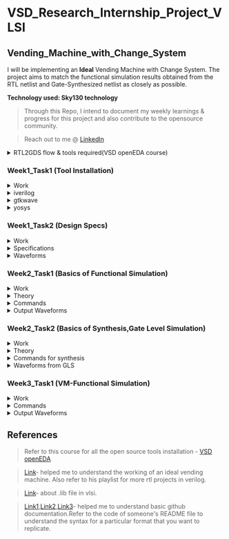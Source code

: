# **VSD_Research_Internship_Project_VLSI**
## Vending_Machine_with_Change_System
I will be implementing an **Ideal** Vending Machine with Change System. The project aims to match the functional simulation results obtained from the RTL netlist and Gate-Synthesized netlist as closely as possible.

**Technology used: Sky130 technology**

>Through this Repo, I intend to document my weekly learnings & progress for this project and also contribute to the opensource community.

>Reach out to me @ [LinkedIn](https://www.linkedin.com/in/varung-1x/)

<details>
 <summary> RTL2GDS flow & tools required(VSD openEDA course) </summary> 
	
>Complete flow toolchain - **Qflow**

>Static Timing Analysis mandatory at every stage,tool - **Opentimer**
- RTL netlist
>Logic Synthesis tool - **Yosys open synthesis suite**
- Through Logic synthesis you get Logical netlist(gates&flipflops)
>IC design flow tool(FP,placement,CTS) - **Graywolf**
- Floorplanning
- Placement of logical cells
>Layout viewer at any stage to correct DRC,tool - **MAGIC**
- Clock Tree Synthesis(to get the specified skew)
>Routing toll - **Qrouter**
- Routing
- Signoff - gds out to fabrication
>Pre/Post layout Simulation,tool - **ngSPICE**

>Schematic editor,tool - **eSim**

</details>	

###  Week1_Task1 (Tool Installation)

<details>
 <summary> Work </summary>
To install all the necessary tools required for this project.Refer to the course(VSD openEDA) to install Virtual box with Ubuntu 20.04+,allocate 6-8GB RAM,4CPU and 40GB Disk Space.Install the following tools:
	
- iverilog

- gtkwave

- yosys
</details>	

<details>
 <summary> iverilog </summary>
 
```bash
sudo apt-get install iverilog
```

![image](https://github.com/VarunGaneshan/VSD_Intern_VM/assets/94780009/95de84c2-8752-4888-8a0c-f38f6ef44585)

After launch 

![image](https://github.com/VarunGaneshan/VSD_Intern_VM/assets/94780009/0238a323-29d9-469f-877a-f63a053e7020)

</details>	

<details>
 <summary> gtkwave </summary>

```bash
(paste each line seperately)
sudo apt update
sudo apt install gtkwave
```

![image](https://github.com/VarunGaneshan/VSD_Intern_VM/assets/94780009/2958abbd-740b-4721-aac3-2af69e0fcff9)

After launch

![image](https://github.com/VarunGaneshan/VSD_Intern_VM/assets/94780009/638882c0-5119-481d-860d-679a62039621)

</details>	

<details>
 <summary> yosys </summary>
	
 ```bash
(paste each line seperately)
sudo apt-get install git
git clone https://github.com/YosysHQ/yosys.git
cd yosys
sudo apt install make
sudo apt-get install build-essential clang bison flex \libreadline-dev gawk tcl-dev libffi-dev git \
graphviz xdot pkg-config python3 libboost-system-dev \ libboost-python-dev libboost-filesystem-dev zlib1g-dev
make config-gcc
make 
sudo make install
```
![image](https://github.com/VarunGaneshan/VSD_Intern_VM/assets/94780009/6f41ef80-39c0-4206-8017-04f8629178dd)
![image](https://github.com/VarunGaneshan/VSD_Intern_VM/assets/94780009/4a9a5ea5-17f9-4841-8244-ac77fe5d1d47)

After launch

![image](https://github.com/VarunGaneshan/VSD_Intern_VM/assets/94780009/9f4b4e66-3c42-43ef-9c7b-61bb31642816)

</details>	

###  Week1_Task2 (Design Specs)

<details>
 <summary> Work </summary>
Understand the Working and Identify the following for the Vending Machine:
 
- Input ports

- Output ports

- Input waveforms

- Output waveforms

</details>	

<details>
 <summary> Specifications </summary> 
<p><b>Block Diagram:</b></p>
	
![image](https://github.com/VarunGaneshan/VSD_Intern_VM/assets/94780009/197aa813-3166-49ce-9ffc-fd0bef84b701)

| S.No   | Name of the Port  | Direction  | Size | Description |
|------------|------------|------------|--------|-----|
| 1. | Product     | Output     |1| Successful Transaction or Not|
| 2.     | Change    | Output     | 2 | Excess Amount that is to be Returned |
|      |     |      |  | Rs.5(01) and Rs.10(10)|
| 3.     | Coins     | Input     | 2 | Amount Inserted |
|      |     |      |  |Rs.0(00) , Rs.5(01) and Rs.10(10)|
| 4.     | Clk   | Input      | 1 |  Clock Signal-Synchronize|
| 5.     | Rst    | Input     | 1 | Reset Signal|
| 6.     | Current_State    | Intermediate     | 2 | Store the Current State|
| 7.     | Next_State    | Intermediate     | 2 | Store the Next State|

<p><b>Assumptions:</b></p>

- Only one type product is present in the machine.
- Each Product costs Rs.15.
- Only Currency denominations are Rs.5 and Rs.10.

<p><b>State Diagram:</b></p>

![image](https://github.com/VarunGaneshan/VSD_Intern_VM/assets/94780009/ce7754d3-e378-4a7d-8e55-8406f6ad9e39)

- Each state signifies the current amount which is inside the machine.
- Next state is copied to current state for every cycle.
- Ideal Vending machine here means,as shown in S1 to S0 (0/0,c=5) transaction,the machine should return the change when the user does not add the cost amount after waiting for a certain time(here the end of simulation).

</details>	

<details>
 <summary> Waveforms </summary>

>rst off at #6,changes starts to reflect from #10(1st posedge of clk after rst=0).

<p><b>Coin insertion-5,5,5:</b></p>
	
![image](https://github.com/VarunGaneshan/VSD_Intern_VM/assets/94780009/ae156ab6-a678-4299-9d2a-db0cde92c84c)

>Product returned at #35.

<p><b>Coin insertion-5,10:</b></p>
	
![image](https://github.com/VarunGaneshan/VSD_Intern_VM/assets/94780009/df62856e-9dfe-47c9-92f1-eef945cb9fd9)

>Product returned at #25.

<p><b>Coin insertion-10,10:</b></p>
	
![image](https://github.com/VarunGaneshan/VSD_Intern_VM/assets/94780009/b35dc89b-430d-41f3-9ce9-ee8f8f7983a5)

>Product returned at #25 with change of 5 rs.

<p><b>Coin insertion-10,0:</b></p>
	
![image](https://github.com/VarunGaneshan/VSD_Intern_VM/assets/94780009/cb7ba44c-3452-4e15-8dd3-c392121d503f)


>Change of 5 rs returned at #25

</details>	

###  Week2_Task1 (Basics of Functional Simulation)

<details>
 <summary> Work </summary>
Familiarize using the tools for functional simulation:

- Clone the github repo sky130RTLDesignAndSynthesisWorkshop which has standard verilog source files and its testbench.
  
- Load a design into the iverilog simulator

- Execute the a.out file

-  Run the vcd file created in gtkwave simulator


</details>	

<details>
 <summary> Theory </summary>
- RTL Design : It is the actual verilog code or set of verilog codes which has intended functionality to meet with the required specifications.
		Register Transfer Level (RTL) is an abstraction for defining the digital portions of a design. It is the principle abstraction used for 			defining electronic systems today and often serves as the golden model in the design and verification flow. The RTL design is usually 				captured using a hardware description language (HDL) such as Verilog or VHDL.
	
- Test Bench : It is the setup to apply stimulus(test_vectors) to the design to check its functionality. So to ensure that our design is obeying the 		  		required specification, we apply stimulus to the design ,observe its output and match it with respect to the specification.
	


</details>	

<details>
 <summary> Commands </summary>

```bash
git clone https://github.com/kunalg123/sky130RTLDesignAndSynthesisWorkshop.git
cd sky130RTLDesignAndSynthesisWorkshop/
```

![image](https://github.com/VarunGaneshan/VSD_Intern_VM/assets/94780009/a2ccbd89-a975-4c4e-96d0-78a03d4d9a63)

```bash
cd verilog_files/
ls
```

![image](https://github.com/VarunGaneshan/VSD_Intern_VM/assets/94780009/ba601226-f129-4379-9a38-b3c41c50fcd7)

```bash
iverilog good_mux.v tb_good_mux.v
```

![image](https://github.com/VarunGaneshan/VSD_Intern_VM/assets/94780009/42053a23-f2b9-4a5e-a545-cb4f6b05a9b8)

```bash
ls
./a.out
gtkwave tb_good_mux.vcd
```

![image](https://github.com/VarunGaneshan/VSD_Intern_VM/assets/94780009/a6b20985-6253-4380-b6f3-dff7aa5b3b68)

</details>	

<details>
 <summary> Output Waveforms </summary>
	
<p><b>Mux Truth table:</b></p>

| Select Signal(sel) | Inputs(i1 i0) | Outputs(y) |
|------------|------------|------------|
| 0     | 0 0    | 0    |
| 0     | 0 1   | 1     | 
| 1     | 1 0      | 1     | 
| 1     | 1 1   | 1      |

>When sel=0,y=i0 

![image](https://github.com/VarunGaneshan/VSD_Intern_VM/assets/94780009/c06300ae-33f8-4424-a199-aacbde8b3303)

>When sel=1,y=i1

![image](https://github.com/VarunGaneshan/VSD_Intern_VM/assets/94780009/8f560e1f-328f-4aa8-b2c7-1a8d4e664658)

</details>	


###  Week2_Task2 (Basics of Synthesis,Gate Level Simulation)

<details>
 <summary> Work </summary>
Familiarize with the commands for Synthesis.Yosys is the Synthesizer used here to convert RTL(good_mux) to its gate netlist(F2).
	
![image](https://github.com/VarunGaneshan/VSD_Intern_VM/assets/94780009/10c2327e-bdd1-4ced-97c5-6e8fd9f2566e)

</details>	

<details>
 <summary> Theory </summary>
<p><b>Yosys setup:</b></p>
	
![image](https://github.com/VarunGaneshan/VSD_Intern_VM/assets/94780009/3a8ef4cc-a83c-4364-84da-97b6aa9857ca)

- .lib file is an ASCII representation of timing and power parameter associated with cells inside the standard cell library of a particular technology node.

- netlist file is the representation of the design in form of the standard cells in .lib.

<p><b>Verify the Synthesis:</b></p>

![image](https://github.com/VarunGaneshan/VSD_Intern_VM/assets/94780009/06322798-9582-423b-b3f6-e9dde7541b6e)

- The stimulus generated must match the output from the rtl simulation.

- Primary Input/Output remains the same in both RTL code & Netlist,So the same testbench can be used for verification.
</details>	

<details>
 <summary> Commands for synthesis </summary>

```bash
yosys
```
![image](https://github.com/VarunGaneshan/VSD_Intern_VM/assets/94780009/ded33780-1437-46d6-a160-78b8d26ca1c2)

```bash
read_liberty -lib ../lib/sky130_fd_sc_hd__tt_025C_1v80.lib #read .lib,relative path wrt verilog_files
read_verilog good_mux.v #read design
synth -top good_mux #synthesize the module
```
![image](https://github.com/VarunGaneshan/VSD_Intern_VM/assets/94780009/d869b022-4f20-4630-8a5b-8758cd0f67e4)

![image](https://github.com/VarunGaneshan/VSD_Intern_VM/assets/94780009/3eec8b0c-1b6b-496b-9902-5c223317308c)

![image](https://github.com/VarunGaneshan/VSD_Intern_VM/assets/94780009/9df95984-17f9-4125-af2a-3b919d9c68e5)
```bash
gvim good_mux.v
```
![image](https://github.com/VarunGaneshan/VSD_Intern_VM/assets/94780009/90a5dbfc-a5c7-456c-82b0-9bba1ee7f833)

```bash
abc -liberty ../lib/sky130_fd_sc_hd__tt_025C_1v80.lib  #generate netlist
```
![image](https://github.com/VarunGaneshan/VSD_Intern_VM/assets/94780009/f488996a-2674-4d68-a924-4c65f6ce9a44)

```bash
show 
```
![image](https://github.com/VarunGaneshan/VSD_Intern_VM/assets/94780009/31703d43-e3c3-4e2e-ad75-69353a3e1250)

![image](https://github.com/VarunGaneshan/VSD_Intern_VM/assets/94780009/7ae50537-27cb-4dcc-a920-81ad4fc7f642)
```bash
write_verilog good_mux_netlist.v #write netlist
```
![image](https://github.com/VarunGaneshan/VSD_Intern_VM/assets/94780009/89045b7c-5c0c-4953-894d-c4f74879b343)
```bash
vim good_mux_netlist.v 
```
![image](https://github.com/VarunGaneshan/VSD_Intern_VM/assets/94780009/74436368-b327-444a-9e8c-6c3290535876)
```bash
write_verilog -noattr good_mux_netlist.v
```
![image](https://github.com/VarunGaneshan/VSD_Intern_VM/assets/94780009/cb1535c3-680b-40e3-b22a-d8f804b29445)
```bash
!gvim good_mux_netlist.v
```
![image](https://github.com/VarunGaneshan/VSD_Intern_VM/assets/94780009/2c046c13-b81e-4deb-bf27-7ce193c304ec)

</details>	

<details>
 <summary> Waveforms from GLS </summary>
<p><b>Pre-Synthesis Simulation:</b></p>
	
```bash
iverilog good_mux.v tb_good_mux.v
./a.out
gtkwave tb_good_mux.vcd
```
![image](https://github.com/VarunGaneshan/VSD_Intern_VM/assets/94780009/d2d0cf03-e998-4a61-a9bd-fde71074b171)

![image](https://github.com/VarunGaneshan/VSD_Intern_VM/assets/94780009/ddff77d8-bfec-4168-ad82-6530e9c1b87d)


<p><b>Post-Synthesis Simulation:</b></p>
	
```bash
iverilog good_mux_netlist.v tb_good_mux.v ../my_lib/verilog_model/sky130_fd_sc_hd.v ../my_lib/verilog_model/primitives.v
./a.out
gtkwave tb_good_mux.vcd
```
![image](https://github.com/VarunGaneshan/VSD_Intern_VM/assets/94780009/74e933e4-798a-4753-8c78-141014b79a91)

![image](https://github.com/VarunGaneshan/VSD_Intern_VM/assets/94780009/fa28a05e-8a05-4159-8b16-2cb5a9c07760)

<p><b>We can observe that the results from both functional simulation and gate level simulation match.</b></p>

</details>	

###  Week3_Task1 (VM-Functional Simulation)

<details>
 <summary> Work </summary>
Functional simulation of my vending machine's verilog netlist and testbench in iverilog and gtk wave.
  
- Load the design into the iverilog simulator

- Execute the a.out file

-  Run the vcd file created in gtkwave simulator

</details>	

<details>
 <summary> Commands </summary>
			    
```bash
mkdir VM
cd VM
mkdir verilog_codes
cd verilog_codes/
gvim vending_machine.v
gvim vending_machine_tb.v
ls
iverilog vending_machine.v vending_machine_tb.v
ls
```
![image](https://github.com/VarunGaneshan/VSD_Intern_VM/assets/94780009/3507aa35-1e29-4ac1-8748-edba7782d2fa)

```bash
./a.out
gtkwave vending_machine_tb.vcd
```

![image](https://github.com/VarunGaneshan/VSD_Intern_VM/assets/94780009/e70e2faf-368e-443b-941b-b1357be29af0)

</details>	

<details>
 <summary> Output Waveforms </summary>

>To change the inputs,change the time specifications for input signal in tb.

<p><b>Coin insertion-5,5,5:</b></p>

```verilog
#6 rst = 0;
in = 1;
#11 in = 1;
#16 in = 1;
#25 $finish;
```
![image](https://github.com/VarunGaneshan/VSD_Intern_VM/assets/94780009/42530122-6d4e-47cd-8e6d-0082a48e9003)

<p><b>Coin insertion-5,10:</b></p>

```verilog
#6 rst = 0;
in = 1;
#11 in = 2;
#25 $finish;
```

![image](https://github.com/VarunGaneshan/VSD_Intern_VM/assets/94780009/4ccc4b39-403d-42cc-87da-1c3f1ef69eff)

<p><b>Coin insertion-10,10:</b></p>

```verilog
#6 rst = 0;
in = 2;
#11 in = 2;
#25 $finish;
```

![image](https://github.com/VarunGaneshan/VSD_Intern_VM/assets/94780009/125fb727-0797-4260-b8af-5878fe77005a)

<p><b>Coin insertion-10,0:</b></p>

```verilog
#6 rst = 0;
in = 2;
#11 in = 0;
#25 $finish;
```
	
![image](https://github.com/VarunGaneshan/VSD_Intern_VM/assets/94780009/48b5261e-3c51-48d6-8e19-9654e4f5073b)

</details>




##  References 

> Refer to this course for all the open source tools installation - [VSD openEDA](https://www.udemy.com/course/vsd-a-complete-guide-to-install-open-source-eda-tools/learn/lecture/6719216#overview)

>[Link](https://www.youtube.com/watch?v=tJc0blBDRzo)- helped me to understand the working of an ideal vending machine. Also refer to his playlist for more rtl projects in verilog.

>[Link](https://teamvlsi.com/2020/05/lib-and-lef-file-in-asic-design.html)- about .lib file in vlsi.

>[Link1](https://docs.github.com/en/get-started/writing-on-github/getting-started-with-writing-and-formatting-on-github/basic-writing-and-formatting-syntax),[Link2](https://www.youtube.com/watch?v=Nj87GEXxhjc),[Link3](https://gist.github.com/citrusui/07978f14b11adada364ff901e27c7f61)- helped me to understand basic github documentation.Refer to the code of someone's README file to understand the syntax for a particular format that you want to replicate.

